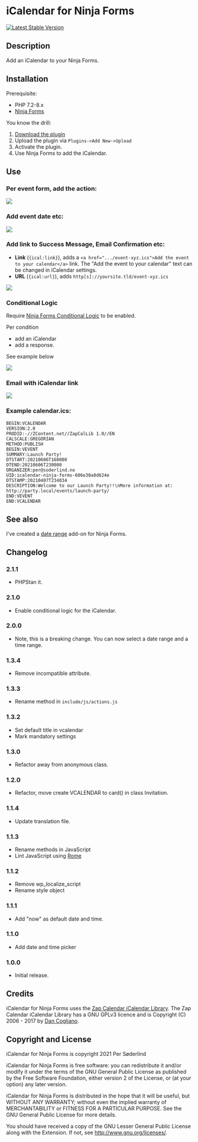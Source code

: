 # iCalendar for Ninja Forms

[![Latest Stable Version](https://poser.pugx.org/soderlind/icalendar-ninja-forms/v)](//packagist.org/packages/soderlind/icalendar-ninja-forms)

## Description

Add an iCalendar to your Ninja Forms.

## Installation

Prerequisite:

- PHP 7.2-8.x
- [Ninja Forms](https://wordpress.org/plugins/ninja-forms/)

You know the drill:

1. [Download the plugin](https://github.com/soderlind/icalendar-ninja-form/archive/refs/heads/main.zip)
1. Upload the plugin via `Plugins->Add New->Upload`
1. Activate the plugin.
1. Use Ninja Forms to add the iCalendar.

## Use

### Per event form, add the action:

<img src=".wordpress-org/add-icalendar.gif" />

### Add event date etc:

<img src=".wordpress-org/icalendar-event.png" />

### Add link to Success Message, Email Confirmation etc:

- **Link** (`{ical:link}`), adds a `<a href=".../event-xyz.ics">Add the event to your calendar</a>` link. The "Add the event to your calendar" text can be changed in iCalendar settings.
- **URL** (`{ical:url}`), adds `http[s]://yoursite.tld/event-xyz.ics`

<img src=".wordpress-org/add-merge-tag.gif" />

### Conditional Logic

Require [Ninja Forms Conditional Logic](https://ninjaforms.com/extensions/conditional-logic/) to be enabled.

Per condition

- add an iCalendar
- add a response.

See example below

<img src=".wordpress-org/conditional-logic-icalendar.gif" />

### Email with iCalendar link

<img src=".wordpress-org/email.png" />

### Example calendar.ics:

```
BEGIN:VCALENDAR
VERSION:2.0
PRODID:-//ZContent.net//ZapCalLib 1.0//EN
CALSCALE:GREGORIAN
METHOD:PUBLISH
BEGIN:VEVENT
SUMMARY:Launch Party!
DTSTART:20210606T160000
DTEND:20210606T230000
ORGANIZER:per@soderlind.no
UID:icalendar-ninja-forms-606e30a0d624e
DTSTAMP:20210407T234034
DESCRIPTION:Welcome to our Launch Party!!\nMore information at: http://party.local/events/launch-party/
END:VEVENT
END:VCALENDAR
```

## See also

I've created a [date range](https://github.com/soderlind/date-range-ninja-forms) add-on for Ninja Forms.

## Changelog

### 2.1.1

- PHPStan it.

### 2.1.0

- Enable conditional logic for the iCalendar.

### 2.0.0

- Note, this is a breaking change. You can now select a date range and a time range.

### 1.3.4

- Remove incompatible attribute.

### 1.3.3

- Rename method in `include/js/actions.js`

### 1.3.2

- Set default title in vcalendar
- Mark mandatory settings

### 1.3.0

- Refactor away from anonymous class.

### 1.2.0

- Refactor, move create VCALENDAR to card() in class Invitation.

### 1.1.4

- Update translation file.

### 1.1.3

- Rename methods in JavaScript
- Lint JavaScript using [Rome](https://rome.tools/#installation-and-usage)

### 1.1.2

- Remove wp_localize_script
- Rename style object

### 1.1.1

- Add "now" as default date and time.

### 1.1.0

- Add date and time picker

### 1.0.0

- Initial release.

## Credits

iCalendar for Ninja Forms uses the [Zap Calendar iCalendar Library](https://github.com/zcontent/icalendar). The Zap Calendar iCalendar Library has a GNU GPLv3 licence and is Copyright (C) 2006 - 2017 by [Dan Cogliano](https://zcontent.net/).

## Copyright and License

iCalendar for Ninja Forms is copyright 2021 Per Søderlind

iCalendar for Ninja Forms is free software: you can redistribute it and/or modify it under the terms of the GNU General Public License as published by the Free Software Foundation, either version 2 of the License, or (at your option) any later version.

iCalendar for Ninja Forms is distributed in the hope that it will be useful, but WITHOUT ANY WARRANTY; without even the implied warranty of MERCHANTABILITY or FITNESS FOR A PARTICULAR PURPOSE. See the GNU General Public License for more details.

You should have received a copy of the GNU Lesser General Public License along with the Extension. If not, see http://www.gnu.org/licenses/.
